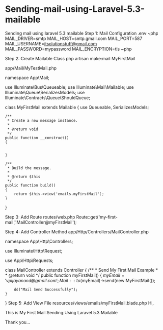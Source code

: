 # Sending-mail-using-Laravel-5.3-mailable
Sending mail using laravel 5.3 mailable
Step 1: Mail Configuration
.env
~php
MAIL_DRIVER=smtp
MAIL_HOST=smtp.gmail.com
MAIL_PORT=587
MAIL_USERNAME=itsolutionstuff@gmail.com
MAIL_PASSWORD=mypassword
MAIL_ENCRYPTION=tls
~php


Step 2: Create Mailable Class
php artisan make:mail MyFirstMail

app/Mail/MyTestMail.php

namespace App\Mail;

use Illuminate\Bus\Queueable;
use Illuminate\Mail\Mailable;
use Illuminate\Queue\SerializesModels;
use Illuminate\Contracts\Queue\ShouldQueue;

class MyFirstMail extends Mailable
{
    use Queueable, SerializesModels;

    /**
     * Create a new message instance.
     *
     * @return void
     */
    public function __construct()
    {

        
    }

    /**
     * Build the message.
     *
     * @return $this
     */
    public function build()
    {
        return $this->view('emails.myFirstMail');
    }
}

Step 3: Add Route
routes/web.php
Route::get('my-first-mail','MailController@myFirstMail');


Step 4: Add Controller Method
app/Http/Controllers/MailController.php

namespace App\Http\Controllers;

use Illuminate\Http\Request;

use App\Http\Requests;

class MailController extends Controller
{
    /**
     * Send My First Mail Example
     *
     * @return void
     */
    public function myFirstMail()
    {
        $myEmail = 'vpijayanand@gmail.com';
        Mail::to($myEmail)->send(new MyFirstMail());


        dd("Mail Send Successfully");
    }

}
Step 5: Add View File
resources/views/emails/myFirstMail.blade.php
Hi,

This is My First Mail Sending Using Laravel 5.3 Mailable

Thank you...
